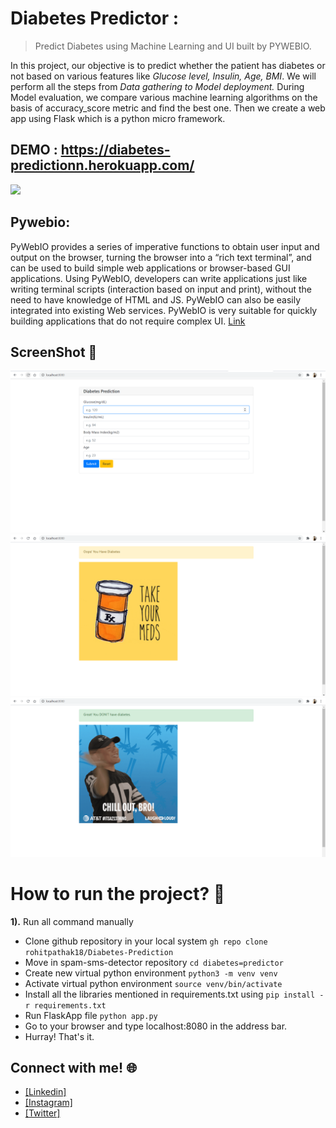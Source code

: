 # Diabetes Predictor :
> Predict Diabetes using Machine Learning and UI built by PYWEBIO.


In this project, our objective is to predict whether the patient has diabetes or not based on various features like *Glucose level, Insulin, Age, BMI*. We will perform all the steps from *Data gathering to Model deployment.* During Model evaluation, we compare various machine learning algorithms on the basis of accuracy_score metric and find the best one. Then we create a web app using Flask which is a python micro framework.

## DEMO : https://diabetes-predictionn.herokuapp.com/

[![](https://camo.githubusercontent.com/2fb0723ef80f8d87a51218680e209c66f213edf8/68747470733a2f2f666f7274686562616467652e636f6d2f696d616765732f6261646765732f6d6164652d776974682d707974686f6e2e737667)](https://python.org)

## Pywebio: 
 PyWebIO provides a series of imperative functions to obtain user input and output on the browser, turning the browser into a “rich text terminal”, and can be used to build simple web applications or browser-based GUI applications. Using PyWebIO, developers can write applications just like writing terminal scripts (interaction based on input and print), without the need to have knowledge of HTML and JS. PyWebIO can also be easily integrated into existing Web services. PyWebIO is very suitable for quickly building applications that do not require complex UI. [Link](https://pywebio.readthedocs.io/en/latest/)
 

 ## ScreenShot :camera_flash:
 ![](https://github.com/rohitpathak18/Diabetes-Prediction/blob/main/Screenshots/IMG%20(1).png)  ![](https://github.com/rohitpathak18/Diabetes-Prediction/blob/main/Screenshots/IMG%20(2).png)  ![](https://github.com/rohitpathak18/Diabetes-Prediction/blob/main/Screenshots/IMG%20(3).png)


# How to run the project? :thinking:
**1).** Run all command manually
  - Clone github repository in your local system  `gh repo clone rohitpathak18/Diabetes-Prediction`
  - Move in spam-sms-detector repository  `cd diabetes=predictor`
  - Create new virtual python environment  `python3 -m venv venv`
  - Activate virtual python environment  `source venv/bin/activate`
  - Install all the libraries mentioned in requirements.txt  using  `pip install -r requirements.txt`
  - Run FlaskApp file  `python app.py`
  - Go to your browser and type localhost:8080 in the address bar.
  - Hurray! That's it. <br>

## Connect with me! 🌐
- [[Linkedin]](bit.ly/3xNkOzO)
- [[Instagram]](bit.ly/3eTGyRT)
- [[Twitter]](bit.ly/3aWT16g)
